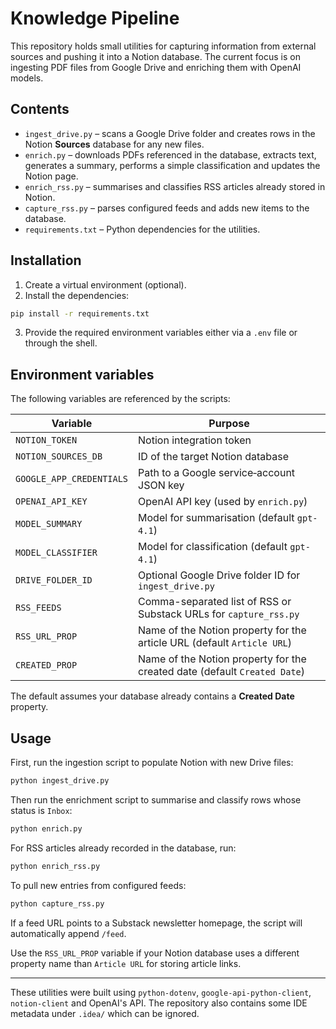 # Knowledge Pipeline

This repository holds small utilities for capturing information from external sources and pushing it into a Notion database.  The current focus is on ingesting PDF files from Google Drive and enriching them with OpenAI models.

## Contents

- `ingest_drive.py` – scans a Google Drive folder and creates rows in the Notion **Sources** database for any new files.
- `enrich.py` – downloads PDFs referenced in the database, extracts text, generates a summary, performs a simple classification and updates the Notion page.
- `enrich_rss.py` – summarises and classifies RSS articles already stored in Notion.
- `capture_rss.py` – parses configured feeds and adds new items to the database.
- `requirements.txt` – Python dependencies for the utilities.

## Installation

1. Create a virtual environment (optional).
2. Install the dependencies:

```bash
pip install -r requirements.txt
```

3. Provide the required environment variables either via a `.env` file or through the shell.

## Environment variables

The following variables are referenced by the scripts:

| Variable | Purpose |
|----------|---------|
| `NOTION_TOKEN` | Notion integration token |
| `NOTION_SOURCES_DB` | ID of the target Notion database |
| `GOOGLE_APP_CREDENTIALS` | Path to a Google service‑account JSON key |
| `OPENAI_API_KEY` | OpenAI API key (used by `enrich.py`) |
| `MODEL_SUMMARY` | Model for summarisation (default `gpt-4.1`) |
| `MODEL_CLASSIFIER` | Model for classification (default `gpt-4.1`) |
| `DRIVE_FOLDER_ID` | Optional Google Drive folder ID for `ingest_drive.py` |
| `RSS_FEEDS` | Comma-separated list of RSS or Substack URLs for `capture_rss.py` |
| `RSS_URL_PROP` | Name of the Notion property for the article URL (default `Article URL`) |
| `CREATED_PROP` | Name of the Notion property for the created date (default `Created Date`) |

The default assumes your database already contains a **Created Date** property.

## Usage

First, run the ingestion script to populate Notion with new Drive files:

```bash
python ingest_drive.py
```

Then run the enrichment script to summarise and classify rows whose status is `Inbox`:

```bash
python enrich.py
```

For RSS articles already recorded in the database, run:

```bash
python enrich_rss.py
```

To pull new entries from configured feeds:

```bash
python capture_rss.py
```

If a feed URL points to a Substack newsletter homepage, the script will
automatically append `/feed`.

Use the `RSS_URL_PROP` variable if your Notion database uses a different
property name than `Article URL` for storing article links.

---

These utilities were built using `python-dotenv`, `google-api-python-client`, `notion-client` and OpenAI's API.  The repository also contains some IDE metadata under `.idea/` which can be ignored.

